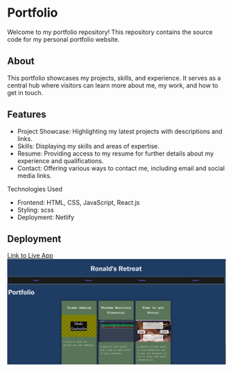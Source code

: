 # Portfolio

Welcome to my portfolio repository! This repository contains the source code for my personal portfolio website.

## About

This portfolio showcases my projects, skills, and experience. It serves as a central hub where visitors can learn more about me, my work, and how to get in touch.

## Features

* Project Showcase: Highlighting my latest projects with descriptions and links.
* Skills: Displaying my skills and areas of expertise.
* Resume: Providing access to my resume for further details about my experience and qualifications. 
* Contact: Offering various ways to contact me, including email and social media links.

Technologies Used
* Frontend: HTML, CSS, JavaScript, React.js
* Styling: scss
* Deployment: Netlify

## Deployment

[Link to Live App](https://remarkable-kheer-2e0781.netlify.app/)
 ![Image of my Website Deployed](./src/assets/img/Deployment.PNG)